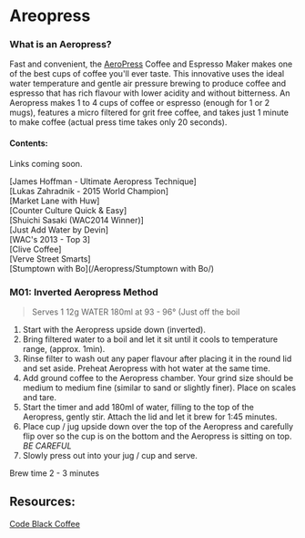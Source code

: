 # Areopress

### What is an Aeropress?

Fast and convenient, the [AeroPress](https://codeblackcoffee.com.au/products/aeropress) Coffee and Espresso Maker makes one of the best cups of coffee you'll ever taste. This innovative uses the ideal water temperature and gentle air pressure brewing to produce coffee and espresso that has rich flavour with lower acidity and without bitterness. An Aeropress makes 1 to 4 cups of coffee or espresso (enough for 1 or 2 mugs), features a micro filtered for grit free coffee, and takes just 1 minute to make coffee (actual press time takes only 20 seconds).

#### Contents:


Links coming soon.

[James Hoffman - Ultimate Aeropress Technique] <br>
[Lukas Zahradnik - 2015 World Champion] <br>
[Market Lane with Huw] <br>
[Counter Culture Quick & Easy] <br>
[Shuichi Sasaki (WAC2014 Winner)]<br>
[Just Add Water by Devin]<br>
[WAC's 2013 - Top 3] <br>
[Clive Coffee] <br>
[Verve Street Smarts] <br>
[Stumptown with Bo](/Aeropress/Stumptown with Bo/) <br>

### M01: Inverted Aeropress Method

> Serves 1 12g  WATER 180ml at 93 - 96° (Just off the boil 

1. Start with the Aeropress upside down (inverted). 
2. Bring filtered water to a boil and let it sit until it cools to temperature range, (approx. 1min). 
3. Rinse filter to wash out any paper flavour after placing it in the round lid and set aside. Preheat Aeropress with hot water at the same time. 
4. Add ground coffee to the Aeropress chamber. Your grind size should be medium to medium fine (similar to sand or slightly finer). Place on scales and tare. 
5. Start the timer and add 180ml of water, filling to the top of the Aeropress, gently stir. Attach the lid and let it brew for 1:45 minutes. 
6. Place cup / jug upside down over the top of the Aeropress and carefully flip over so the cup is on the bottom and the Aeropress is sitting on top. *BE CAREFUL* 
7. Slowly press out into your jug / cup and serve.

Brew time 2 - 3 minutes


## Resources:
[Code Black Coffee](https://www.codeblackcoffee.com.au)
